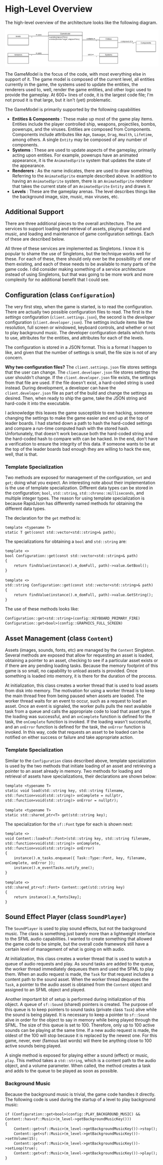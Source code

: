 # High-Level Overview

The high-level overview of the architecture looks like the following diagram.

![High Level Overview](https://github.com/ProfPorkins/Coronavirus-NanoForce/blob/trunk/docs/images/High-Level-Overview.png)

The GameModel is the focus of the code, with most everything else in support of it.  The game model is composed of the current level, all entities currently in the game, the systems used to update the entities, the renderers used to, well, render the game entities, and other logic used to provide the gameplay.  At 600+ lines of code, it is the largest code file; I'm not proud it is that large, but it isn't (yet) problematic.

The GameModel is primarily supported by the following capabilities

* **Entities & Components** : These make up most of the game play items.  Entities include the player controlled ship, weapons, projectiles, bombs, powerups, and the viruses.  Entities are composed from Components.  Components include attributes like `Age`, `Damage`, `Drag`, `Health`, `Lifetime`, among others.  A single `Entity` may be composed of any number of components.
* **Systems** : These are used to update aspects of the gameplay, primarily acting upon entities.  For example, powerups have an animated appearance, it is the `AnimatedSprite` system that updates the state of the appearance.
* **Renderers** : As the name indicates, there are used to draw something.  Referring to the `AnimatedSprite` example described above.  In addition to having an `AnimatedSprite` system, there is an `AnimatedSprite` renderer that takes the current state of an `AnimatedSprite` `Entity` and draws it.
* **Levels** : These are the gameplay arenas.  The level describes things like the background image, size, music, max viruses, etc.

## Additional Support

There are three additional pieces to the overall architecture.  The are services to support loading and retrieval of assets, playing of sound and music, and loading and maintenance of game configuration settings.  Each of these are described below.

All three of these services are implemented as Singletons.  I know it is popular to shame the use of Singletons, but the technique works well for these.  For each of these, there should only ever be the possibility of one of them existing, and each of these needs to be available to many parts of the game code.  I did consider making something of a service architecture instead of using Singletons, but that was going to be more work and more complexity for no additional benefit that I could see.

## Configuration (class `Configuration`)

The very first step, when the game is started, is to read the configuration.  There are actually two possible configuration files to read.  The first is the _settings_ configuration (`client.settings.json`), the second is the _developer_ configuration (`client.developer.json`).  The settings include items like the resolution, full screen or windowed, keyboard controls, and whether or not to play background music.  The developer configuration details which fonts to use, attributes for the entities, and attributes for each of the levels.

The configuration is stored in a JSON format.  This is a format I happen to like, and given that the number of settings is small, the file size is not of any concern.

**Why two configuration files?** The `client.settings.json` file stores settings that the user can change.  The `client.developer.json` file stores settings the user shouldn't change.  If the `client.developer.json` file exists, the settings from that file are used.  If the file doesn't exist, a hard-coded string is used instead.  During development, a developer can have the `client.developer.json` file as part of the build and change the settings as desired.  Then, when ready to ship the game, take the JSON string and hard-code it into the executable.

I acknowledge this leaves the game susceptible to exe hacking, someone changing the settings to make the game easier and end up at the top of leader boards.  I had started down a path to hash the hard-coded settings and compare a run-time computed hash with the stored hash.  Unfortunately, that doesn't work because both the hard-coded string and the hard-coded hash to compare with can be hacked.  In the end, don't have a verification to ensure the integrity of this data.  If someone wants to be at the top of the leader boards bad enough they are willing to hack the exe, well, that is that.

### Template Specialization

Two methods are exposed for management of the configuration, `set` and `get`; doing what you expect.  An interesting note about their implementation is the use of template specialization.  Different data types can be stored in the configuration; `bool`, `std::string`, `std::chrono::milliseconds`, and multiple integer types.  The reason for using template specialization is because RapidJson has differently named methods for obtaining the different data types.

The declaration for the `get` method is:

    template <typename T>
    static T get(const std::vector<std::string>& path);

The specializations for obtaining a `bool` and `std::string` are:

    template <>
    bool Configuration::get(const std::vector<std::string>& path)
    {
        return findValue(instance().m_domFull, path)->value.GetBool();
    }

    template <>
    std::string Configuration::get(const std::vector<std::string>& path)
    {
        return findValue(instance().m_domFull, path)->value.GetString();
    }

The use of these methods looks like:

    Configuration::get<std::string>(config::KEYBOARD_PRIMARY_FIRE)
    Configuration::get<bool>(config::GRAPHICS_FULL_SCREEN)

## Asset Management (class `Content`)

Assets (images, sounds, fonts, etc) are managed by the `Content` Singleton.  Several methods are exposed that allow for requesting an asset is loaded, obtaining a pointer to an asset, checking to see if a particular asset exists or if there are any pending loading tasks.  Because the memory footprint of this game is so small, no capability to unload assets is provided.  Once something is loaded into memory, it is there for the duration of the process.

At initialization, this class creates a worker thread that is used to load assets from disk into memory.  The motivation for using a worker thread is to keep the main thread free from being paused when assets are loaded.  The worker thread waits for an event to occur, such as a request to load an asset.  Once an event is signaled, the worker pulls pulls the next available task from a queue and calls the appropriate code to load that asset type.  If the loading was successful, and an `onComplete` function is defined for the task, the `onComplete` function is invoked.  If the loading wasn't successful, and an `onError` function is defined for the task, the `onError` function is invoked.  In this way, code that requests an asset to be loaded can be notified on either success or failure and take appropriate action.

### Template Specialization

Similar to the `Configuration` class described above, template specialization is used by the two methods that initiate loading of an asset and retrieving a pointer to an asset already in memory.  Two methods for loading and retrieval of assets have specializations, their declarations are shown below:

    template <typename T>
    static void load(std::string key, std::string filename, std::function<void(std::string)> onComplete = nullptr, std::function<void(std::string)> onError = nullptr);

    template <typename T>
    static std::shared_ptr<T> get(std::string key);

The specialization for the `sf::Font` type for each is shown next:

    template <>
    void Content::load<sf::Font>(std::string key, std::string filename, std::function<void(std::string)> onComplete, std::function<void(std::string)> onError)
    {
        instance().m_tasks.enqueue({ Task::Type::Font, key, filename, onComplete, onError });
        instance().m_eventTasks.notify_one();
    }

    template <>
    std::shared_ptr<sf::Font> Content::get(std::string key)
    {
        return instance().m_fonts[key];
    }

## Sound Effect Player (class `SoundPlayer`)

The `SoundPlayer` is used to play sound effects, but not the background music.  The class is something just barely more than a lightweight interface to the SFML audio capabilities.  I wanted to create something that allowed the game code to be simple, but the overall code framework still have a certain level of management of what is going on with audio.

At initialization, this class creates a worker thread that is used to watch a queue of audio requests and play.  As sound tasks are added to the queue, the worker thread immediately dequeues them and used the SFML to play them.  When an audio request is made, the `Task` for that request includes a content path to the sound asset.  When the worker thread dequeues the `Task`, a pointer to the audio asset is obtained from the `Content` object and assigned to an SFML object and played.

Another important bit of setup is performed during initialization of this object.  A queue of `sf::Sound` (shared) pointers is created.  The purpose of this queue is to keep pointers to sound tasks (private class `Task`) alive while the sound is being played.  It is necessary to keep a pointer to `sf::Sound` alive in order for the object to say in memory while being played through the SFML.  The size of this queue is set to 100.  Therefore, only up to 100 active sounds can be playing at the same time.  If a new audio request is made, the oldest of the 100 will stop because it is replaced by the newest one.  For this game, never, ever (famous last words) will there be anything close to 100 active sounds being played.

A single method is exposed for playing either a sound (effect) or music, `play`.  This method takes a `std::string`, which is a content path to the audio object, and a volume parameter.  When called, the method creates a task and adds to the queue to be played as soon as possible.

### Background Music

Because the background music is trivial, the game code handles it directly.  The following code is used during the startup of a level to play background music:

    if (Configuration::get<bool>(config::PLAY_BACKGROUND_MUSIC) && Content::has<sf::Music>(m_level->getBackgroundMusicKey()))
    {
        Content::get<sf::Music>(m_level->getBackgroundMusicKey())->stop();
        Content::get<sf::Music>(m_level->getBackgroundMusicKey())->setVolume(15);
        Content::get<sf::Music>(m_level->getBackgroundMusicKey())->setLoop(true);
        Content::get<sf::Music>(m_level->getBackgroundMusicKey())->play();
    }
